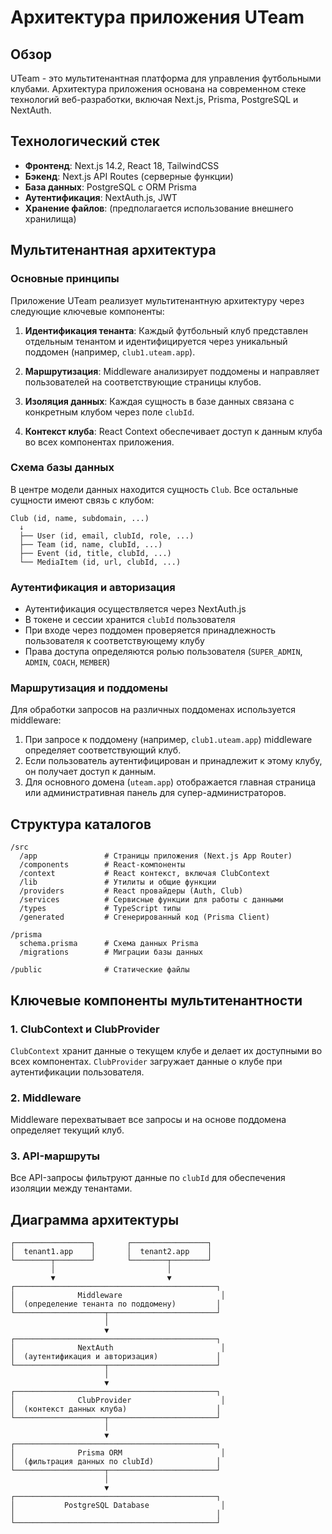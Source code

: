 # Архитектура приложения UTeam

## Обзор

UTeam - это мультитенантная платформа для управления футбольными клубами. Архитектура приложения основана на современном стеке технологий веб-разработки, включая Next.js, Prisma, PostgreSQL и NextAuth.

## Технологический стек

- **Фронтенд**: Next.js 14.2, React 18, TailwindCSS
- **Бэкенд**: Next.js API Routes (серверные функции)
- **База данных**: PostgreSQL с ORM Prisma
- **Аутентификация**: NextAuth.js, JWT
- **Хранение файлов**: (предполагается использование внешнего хранилища)

## Мультитенантная архитектура

### Основные принципы

Приложение UTeam реализует мультитенантную архитектуру через следующие ключевые компоненты:

1. **Идентификация тенанта**: Каждый футбольный клуб представлен отдельным тенантом и идентифицируется через уникальный поддомен (например, `club1.uteam.app`).

2. **Маршрутизация**: Middleware анализирует поддомены и направляет пользователей на соответствующие страницы клубов.

3. **Изоляция данных**: Каждая сущность в базе данных связана с конкретным клубом через поле `clubId`.

4. **Контекст клуба**: React Context обеспечивает доступ к данным клуба во всех компонентах приложения.

### Схема базы данных

В центре модели данных находится сущность `Club`. Все остальные сущности имеют связь с клубом:

```
Club (id, name, subdomain, ...)
  ↓
  ├── User (id, email, clubId, role, ...)
  ├── Team (id, name, clubId, ...)
  ├── Event (id, title, clubId, ...)
  └── MediaItem (id, url, clubId, ...)
```

### Аутентификация и авторизация

- Аутентификация осуществляется через NextAuth.js
- В токене и сессии хранится `clubId` пользователя
- При входе через поддомен проверяется принадлежность пользователя к соответствующему клубу
- Права доступа определяются ролью пользователя (`SUPER_ADMIN`, `ADMIN`, `COACH`, `MEMBER`)

### Маршрутизация и поддомены

Для обработки запросов на различных поддоменах используется middleware:

1. При запросе к поддомену (например, `club1.uteam.app`) middleware определяет соответствующий клуб.
2. Если пользователь аутентифицирован и принадлежит к этому клубу, он получает доступ к данным.
3. Для основного домена (`uteam.app`) отображается главная страница или административная панель для супер-администраторов.

## Структура каталогов

```
/src
  /app               # Страницы приложения (Next.js App Router)
  /components        # React-компоненты
  /context           # React контекст, включая ClubContext
  /lib               # Утилиты и общие функции
  /providers         # React провайдеры (Auth, Club)
  /services          # Сервисные функции для работы с данными
  /types             # TypeScript типы
  /generated         # Сгенерированный код (Prisma Client)

/prisma
  schema.prisma      # Схема данных Prisma
  /migrations        # Миграции базы данных

/public              # Статические файлы
```

## Ключевые компоненты мультитенантности

### 1. ClubContext и ClubProvider

`ClubContext` хранит данные о текущем клубе и делает их доступными во всех компонентах.
`ClubProvider` загружает данные о клубе при аутентификации пользователя.

### 2. Middleware

Middleware перехватывает все запросы и на основе поддомена определяет текущий клуб.

### 3. API-маршруты

Все API-запросы фильтруют данные по `clubId` для обеспечения изоляции между тенантами.

## Диаграмма архитектуры

```
┌─────────────────┐       ┌─────────────────┐
│  tenant1.app    │       │  tenant2.app    │
└────────┬────────┘       └────────┬────────┘
         │                         │
         ▼                         ▼
┌─────────────────────────────────────────────┐
│              Middleware                      │
│  (определение тенанта по поддомену)         │
└────────────────────┬────────────────────────┘
                     │
                     ▼
┌─────────────────────────────────────────────┐
│              NextAuth                        │
│  (аутентификация и авторизация)             │
└────────────────────┬────────────────────────┘
                     │
                     ▼
┌─────────────────────────────────────────────┐
│              ClubProvider                    │
│  (контекст данных клуба)                    │
└────────────────────┬────────────────────────┘
                     │
                     ▼
┌─────────────────────────────────────────────┐
│              Prisma ORM                      │
│  (фильтрация данных по clubId)              │
└────────────────────┬────────────────────────┘
                     │
                     ▼
┌─────────────────────────────────────────────┐
│           PostgreSQL Database                │
│                                             │
└─────────────────────────────────────────────┘
``` 